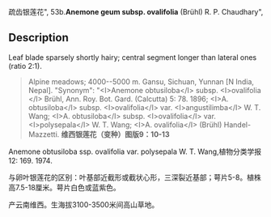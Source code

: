 疏齿银莲花",
53b.**Anemone geum subsp. ovalifolia** (Brühl) R. P. Chaudhary",

## Description
Leaf blade sparsely shortly hairy; central segment longer than lateral ones (ratio 2:1).

> Alpine meadows; 4000--5000 m. Gansu, Sichuan, Yunnan [N India, Nepal].
  "Synonym": "&lt;I&gt;Anemone obtusiloba&lt;/I&gt; subsp. &lt;I&gt;ovalifolia &lt;/I&gt; Brühl, Ann. Roy. Bot. Gard. (Calcutta) 5: 78. 1896; &lt;I&gt;A. obtusiloba&lt;/I&gt; subsp. &lt;I&gt;ovalifolia&lt;/I&gt; var. &lt;I&gt;angustilimba&lt;/I&gt; W. T. Wang; &lt;I&gt;A. obtusiloba&lt;/I&gt; subsp. &lt;I&gt;ovalifolia&lt;/I&gt; var. &lt;I&gt;polysepala&lt;/I&gt; W. T. Wang; &lt;I&gt;A. ovalifolia&lt;/I&gt; (Brühl) Handel-Mazzetti.
**维西银莲花（变种）图版9：10-13**

Anemone obtusiloba ssp. ovalifolia var. polysepala W. T. Wang,植物分类学报12: 169. 1974.

与卵叶银莲花的区别：叶基部近截形或截状心形，三深裂近基部；萼片5-8。植株高7.5-18厘米。萼片白色或蓝紫色。

产云南维西。生海拔3100-3500米间高山草地。
